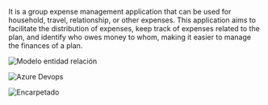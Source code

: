 It is a group expense management application that can be used for household, travel, relationship, or other expenses. This application aims to facilitate the distribution of expenses, keep track of expenses related to the plan, and identify who owes money to whom, making it easier to manage the finances of a plan.

![Modelo entidad relación](<Modelo entidad relación.png>)

![Azure Devops](Azure_Devops.png)

![Encarpetado](Encarpetado.png)
